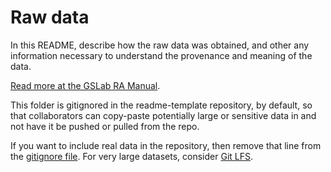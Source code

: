 # Raw data

In this README, describe how the raw data was obtained, and other any information necessary to understand the provenance and meaning of the data.

[Read more at the GSLab RA Manual](https://github.com/gslab-econ/ra-manual/wiki/Data#raw-data).

This folder is gitignored in the readme-template repository, by default, so that collaborators can copy-paste potentially large or sensitive data in and not have it be pushed or pulled from the repo. 

If you want to include real data in the repository, then remove that line from the [gitignore file](../../.gitignore). For very large datasets, consider [Git LFS](https://github.com/gslab-econ/ra-manual/wiki/Data#storage).
